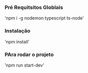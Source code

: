 ### Pré Requitsitos Globlais

'npm i -g nodemon typescript ts-node'

### Instalação
'npm install'

### PAra rodar o projeto
'npm run start-dev' 